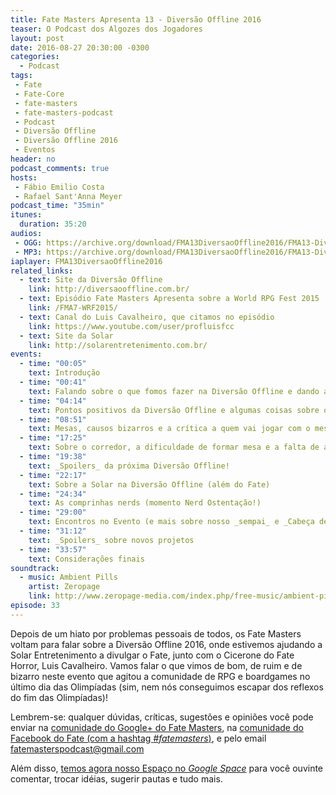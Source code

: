 ```yaml
---
title: Fate Masters Apresenta 13 - Diversão Offline 2016
teaser: O Podcast dos Algozes dos Jogadores
layout: post
date: 2016-08-27 20:30:00 -0300
categories:
  - Podcast
tags:
 - Fate
 - Fate-Core
 - fate-masters
 - fate-masters-podcast
 - Podcast
 - Diversão Offline
 - Diversão Offline 2016
 - Eventos
header: no
podcast_comments: true 
hosts:
 - Fábio Emilio Costa
 - Rafael Sant'Anna Meyer
podcast_time: "35min"
itunes:
  duration: 35:20
audios:
 - OGG: https://archive.org/download/FMA13DiversaoOffline2016/FMA13-DiversaoOffline2016.ogg       
 - MP3: https://archive.org/download/FMA13DiversaoOffline2016/FMA13-DiversaoOffline2016.mp3
iaplayer: FMA13DiversaoOffline2016
related_links:
  - text: Site da Diversão Offline
    link: http://diversaooffline.com.br/
  - text: Episódio Fate Masters Apresenta sobre a World RPG Fest 2015
    link: /FMA7-WRF2015/
  - text: Canal do Luis Cavalheiro, que citamos no episódio
    link: https://www.youtube.com/user/profluisfcc
  - text: Site da Solar
    link: http://solarentretenimento.com.br/
events:
  - time: "00:05"
    text: Introdução
  - time: "00:41"
    text: Falando sobre o que fomos fazer na Diversão Offline e dando algumas comparações iniciais
  - time: "04:14"
    text: Pontos positivos da Diversão Offline e algumas coisas sobre o mercado de RPG
  - time: "08:51"
    text: Mesas, causos bizarros e a crítica a quem vai jogar com o mesmo grupo as mesmas coisas em um evento!
  - time: "17:25"
    text: Sobre o corredor, a dificuldade de formar mesa e a falta de anúncio
  - time: "19:38"
    text: _Spoilers_ da próxima Diversão Offline!
  - time: "22:17"
    text: Sobre a Solar na Diversão Offline (além do Fate)
  - time: "24:34"
    text: As comprinhas nerds (momento Nerd Ostentação!)
  - time: "29:00"
    text: Encontros no Evento (e mais sobre nosso _sempai_ e _Cabeça de Dragão_ Igor Moreno) e algumas primeiras impressões sobre _Bukatsu!_
  - time: "31:12"
    text: _Spoilers_ sobre novos projetos
  - time: "33:57"
    text: Considerações finais
soundtrack:
  - music: Ambient Pills
    artist: Zeropage
    link: http://www.zeropage-media.com/index.php/free-music/ambient-pills
episode: 33
---
```


Depois de um hiato por problemas pessoais de todos, os Fate Masters voltam para falar sobre a Diversão Offline 2016, onde estivemos ajudando a Solar Entretenimento a divulgar o Fate, junto com o Cicerone do Fate Horror, Luis Cavalheiro. Vamos falar o que vimos de bom, de ruim e de bizarro neste evento que agitou a comunidade de RPG e boardgames no último dia das Olimpíadas (sim, nem nós conseguimos escapar dos reflexos do fim das Olimpíadas)!

Lembrem-se: qualquer  dúvidas, críticas, sugestões  e opiniões você pode enviar na [comunidade do Google+ do Fate Masters][gplus], na [comunidade do Facebook do Fate (com a hashtag _#fatemasters_)][fb], e pelo email <fatemasterspodcast@gmail.com>

Além disso, [temos agora nosso Espaço no _Google Space_][spaces] para você ouvinte comentar, trocar idéias, sugerir pautas e tudo mais.

[gplus]: https://plus.google.com/communities/100913016060492249875
[fb]: https://www.facebook.com/groups/faterpgbrasil/
[spaces]: https://goo.gl/spaces/gFqsaUsaSJN1boHH9
[fate-horror]: https://www.youtube.com/user/profluisfcc
[solar]: http://solarentretenimento.com.br/
